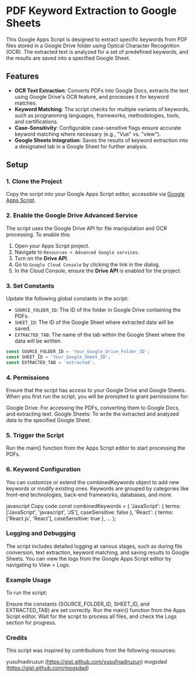 # PDF Keyword Extraction to Google Sheets

This Google Apps Script is designed to extract specific keywords from PDF files stored in a Google Drive folder using Optical Character Recognition (OCR). The extracted text is analyzed for a set of predefined keywords, and the results are saved into a specified Google Sheet.

## Features
- **OCR Text Extraction**: Converts PDFs into Google Docs, extracts the text using Google Drive's OCR feature, and processes it for keyword matches.
- **Keyword Matching**: The script checks for multiple variants of keywords, such as programming languages, frameworks, methodologies, tools, and certifications.
- **Case-Sensitivity**: Configurable case-sensitive flags ensure accurate keyword matching where necessary (e.g., "Vue" vs. "view").
- **Google Sheets Integration**: Saves the results of keyword extraction into a designated tab in a Google Sheet for further analysis.

## Setup

### 1. Clone the Project
Copy the script into your Google Apps Script editor, accessible via [Google Apps Script](https://script.google.com/).

### 2. Enable the Google Drive Advanced Service
The script uses the Google Drive API for file manipulation and OCR processing. To enable this:
1. Open your Apps Script project.
2. Navigate to `Resources > Advanced Google services`.
3. Turn on the **Drive API**.
4. Go to `Google Cloud Console` by clicking the link in the dialog.
5. In the Cloud Console, ensure the **Drive API** is enabled for the project.

### 3. Set Constants
Update the following global constants in the script:
- `SOURCE_FOLDER_ID`: The ID of the folder in Google Drive containing the PDFs.
- `SHEET_ID`: The ID of the Google Sheet where extracted data will be saved.
- `EXTRACTED_TAB`: The name of the tab within the Google Sheet where the data will be written.

```javascript
const SOURCE_FOLDER_ID = 'Your_Google_Drive_Folder_ID';
const SHEET_ID = 'Your_Google_Sheet_ID';
const EXTRACTED_TAB = 'extracted';
```

### 4. Permissions
Ensure that the script has access to your Google Drive and Google Sheets. When you first run the script, you will be prompted to grant permissions for:

Google Drive: For accessing the PDFs, converting them to Google Docs, and extracting text.
Google Sheets: To write the extracted and analyzed data to the specified Google Sheet.

### 5. Trigger the Script
Run the main() function from the Apps Script editor to start processing the PDFs.

### 6. Keyword Configuration
You can customize or extend the combinedKeywords object to add new keywords or modify existing ones. Keywords are grouped by categories like front-end technologies, back-end frameworks, databases, and more.

javascript
Copy code
const combinedKeywords = {
  'JavaScript': { terms: ['JavaScript', 'javascript', 'JS'], caseSensitive: false },
  'React': { terms: ['React.js', 'React'], caseSensitive: true },
  ...
};

### Logging and Debugging
The script includes detailed logging at various stages, such as during file conversion, text extraction, keyword matching, and saving results to Google Sheets. You can view the logs from the Google Apps Script editor by navigating to View > Logs.

### Example Usage
To run the script:

Ensure the constants (SOURCE_FOLDER_ID, SHEET_ID, and EXTRACTED_TAB) are set correctly.
Run the main() function from the Apps Script editor.
Wait for the script to process all files, and check the Logs section for progress.

### Credits
This script was inspired by contributions from the following resources:

yusufnadiruzun (https://gist.github.com/yusufnadiruzun)
mogsdad (https://gist.github.com/mogsdad)
